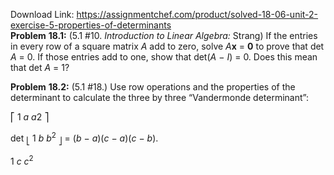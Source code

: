 Download Link: https://assignmentchef.com/product/solved-18-06-unit-2-exercise-5-properties-of-determinants
<br>
<strong>Problem</strong> <strong>18.1:</strong> (5.1 #10. <em>Introduction</em> <em>to</em> <em>Linear</em> <em>Algebra:</em> Strang) If the entries in every row of a square matrix <em>A</em> add to zero, solve <em>A</em><strong>x</strong> = <strong>0</strong> to prove that det <em>A</em> = 0. If those entries add to one, show that det(<em>A</em> − <em>I</em>) = 0. Does this mean that det <em>A</em> = 1?

<strong>Problem</strong> <strong>18.2:</strong> (5.1 #18.) Use row operations and the properties of the determinant to calculate the three by three “Vandermonde determinant”:




⎡ 1 <em>a       a</em>2 ⎤

det <sub>⎣</sub> 1 <em>b        b</em><sup>2</sup> <sub>⎦</sub> = (<em>b</em> − <em>a</em>)(<em>c</em> − <em>a</em>)(<em>c</em> − <em>b</em>).

1 <em>c     c</em><sup>2</sup>